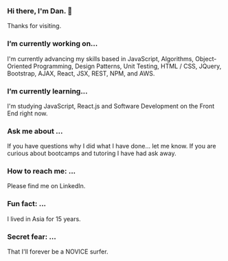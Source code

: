 ### Hi there, I'm Dan. 👋
Thanks for visiting.



### I’m currently working on...
I'm currently advancing my skills based in JavaScript, Algorithms, Object-Oriented Programming, Design Patterns, Unit Testing, HTML / CSS, JQuery, Bootstrap, AJAX, React, JSX, REST, NPM, and AWS.

### I’m currently learning...
I'm studying JavaScript, React.js and Software Development on the Front End right now.

### Ask me about ...
If you have questions why I did what I have done... let me know. If you are curious about bootcamps and tutoring I have had  ask away.

### How to reach me: ...
Please find me on LinkedIn.

### Fun fact: ...
I lived in Asia for 15 years.

### Secret fear: ...
That I'll forever be a NOVICE surfer.
<!--
**dbuhrd/dbuhrd** is a ✨ _special_ ✨ repository because its `README.md` (this file) appears on your GitHub profile.

Here are some ideas to get you started:


- 🌱 I’m currently learning JavaScript, React.js and Software Development.
- 👯 I’m looking to collaborate on ...
- 🤔 I’m looking for help with ...
- 💬 Ask me about ...
- 📫 How to reach me: ...
- 😄 Pronouns: ...
- ⚡ Fun fact: ...
-->
